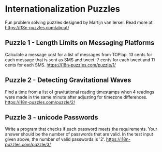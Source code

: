 # Internationalization Puzzles

Fun problem solving puzzles designed by Martijn van Iersel. Read more at <a>https://i18n-puzzles.com/about/</a>

## Puzzle 1 - Length Limits on Messaging Platforms

Calculate a message cost for a list of messages from TOPlap. 13 cents for each message that is sent as SMS and tweet, 7 cents for each tweet and 11 cents for each SMS. <a>https://i18n-puzzles.com/puzzle/1/</a>

## Puzzle 2 - Detecting Gravitational Waves

Find a time from a list of gravitational reading timestamps when 4 readings were made in the same minute after adjusting for timezone differences. <a>https://i18n-puzzles.com/puzzle/2/</a>

## Puzzle 3 - unicode Passwords

Write a program that checks if each password meets the requirements. Your answer should be the number of passwords that are valid. In the test input given above, the number of valid passwords is '2'. <a>https://i18n-puzzles.com/puzzle/3/</a>